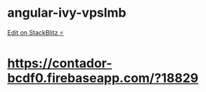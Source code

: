 # angular-ivy-vpslmb

[Edit on StackBlitz ⚡️](https://stackblitz.com/edit/angular-ivy-vpslmb)

# https://contador-bcdf0.firebaseapp.com/?18829
